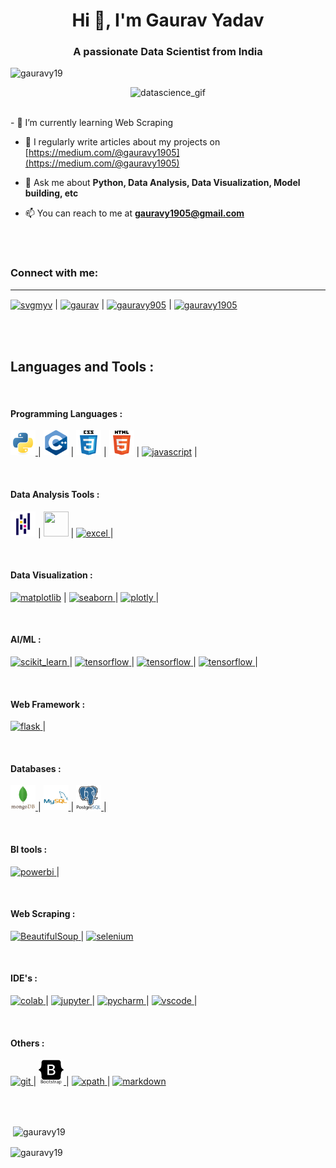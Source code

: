 

<h1 align="center">Hi 👋, I'm Gaurav Yadav</h1>
<h3 align="center">A passionate Data Scientist from India</h3>

<p align="left"> <img src="https://komarev.com/ghpvc/?username=gauravy19&label=Profile%20views&color=0e75b6&style=flat" alt="gauravy19" /> </p>
<p align="center"> <img src="https://miro.medium.com/v2/resize:fit:1400/0*H4cHks1eEdrW7Zlz.gif" alt="datascience_gif" /> </p>
<br>
- 🌱  I’m currently learning </b>Web Scraping</b>

- 📝  I regularly write articles about my projects on [https://medium.com/@gauravy1905](https://medium.com/@gauravy1905)

- 💬  Ask me about **Python, Data Analysis, Data Visualization, Model building, etc**

- 📫  You can reach to me at **gauravy1905@gmail.com**

  <br>
  <br>

<h3 align="left">Connect with me:</h3>
<hr>
<p align="left">
<a href="https://kaggle.com/svgmyv" target="blank"><img align="center" src="https://raw.githubusercontent.com/rahuldkjain/github-profile-readme-generator/master/src/images/icons/Social/kaggle.svg" alt="svgmyv" height="30" width="40" /></a> | <a href="https://medium.com/gaurav" target="blank"><img align="center" src="https://raw.githubusercontent.com/rahuldkjain/github-profile-readme-generator/master/src/images/icons/Social/medium.svg" alt="gaurav" height="30" width="40" /></a> | <a href="https://www.codechef.com/users/gauravy905" target="blank"><img align="center" src="https://i.pinimg.com/474x/c5/d9/fc/c5d9fc1e18bcf039f464c2ab6cfb3eb6--programming.jpg" alt="gauravy905" height="30" width="40" /></a> | <a href="https://codeforces.com/profile/gauravy1905" target="blank"><img align="center" src="https://raw.githubusercontent.com/rahuldkjain/github-profile-readme-generator/master/src/images/icons/Social/codeforces.svg" alt="gauravy1905" height="30" width="40" /></a>
</p>
<br>
<br>

<h2 align="left">Languages and Tools :</h2>
<p align="left">
<br>

<h4 align="left">Programming Languages :</h4>
<p><a href="https://www.python.org" target="_blank" rel="noreferrer"> <img src="https://raw.githubusercontent.com/devicons/devicon/master/icons/python/python-original.svg" alt="python" width="40" height="40"/> </a> | <a href="https://www.w3schools.com/cpp/" target="_blank" rel="noreferrer"> <img src="https://raw.githubusercontent.com/devicons/devicon/master/icons/cplusplus/cplusplus-original.svg" alt="cplusplus" width="40" height="40"/></a> | <a href="https://www.w3schools.com/css/" target="_blank" rel="noreferrer"> <img src="https://raw.githubusercontent.com/devicons/devicon/master/icons/css3/css3-original-wordmark.svg" alt="css3" width="40" height="40"/></a> | <a href="https://www.w3.org/html/" target="_blank" rel="noreferrer"> <img src="https://raw.githubusercontent.com/devicons/devicon/master/icons/html5/html5-original-wordmark.svg" alt="html5" width="40" height="40"/></a> | <a href="https://developer.mozilla.org/en-US/docs/Web/JavaScript" target="_blank" rel="noreferrer"> <img src="https://th.bing.com/th?id=OIP.I5XOh9o_kbTNsXnsIc53aAHaHa&w=250&h=250&c=8&rs=1&qlt=90&o=6&dpr=1.3&pid=3.1&rm=2" alt="javascript" width="40" height="40"/></a> |</p> 
<br>
<h4 align="left">Data Analysis Tools :</h4>
<p><a href="https://pandas.pydata.org/" target="_blank" rel="noreferrer"> <img src="https://raw.githubusercontent.com/devicons/devicon/2ae2a900d2f041da66e950e4d48052658d850630/icons/pandas/pandas-original.svg" alt="pandas" width="40" height="40"/></a> | <a href="https://numpy.org" target="_blank" rel="noreferrer"><img src="https://encrypted-tbn0.gstatic.com/images?q=tbn:ANd9GcRLiXdJ9RSiomqAfZiBL6A9eQdjFfH0WyKup3uSniw&s" width="40" height="40" /></a> | <a href="https://www.microsoft.com/en-in/microsoft-365/excel" target="_blank" rel="noreferrer"> <img src="https://encrypted-tbn0.gstatic.com/images?q=tbn:ANd9GcSN3Ow-cEKyZky0rYFr99Lf_TeDTtHvZFNAPtDuqWCW&s" alt="excel" width="40" height="40"/> </a> |</p> 
<br>

<h4 align="left">Data Visualization :</h4>
<p><a href="https://matplotlib.org" target="_blank" rel="noreferrer"><img src="https://hadrienj.github.io/assets/images/icons/matplotlib.png" alt="matplotlib" width="40" height="40"/></a> | <a href="https://seaborn.pydata.org/" target="_blank" rel="noreferrer"> <img src="https://seaborn.pydata.org/_images/logo-mark-lightbg.svg" alt="seaborn" width="40" height="40"/> </a> | <a href="https://plotly.com" target="_blank" rel="noreferrer"> <img src="https://plotly.com/all_static/images/icon-dash.png" alt="plotly" width="40" height="40"/> </a> |</p>
<br>

<h4 align="left">AI/ML :</h4>
<p><a href="https://scikit-learn.org/" target="_blank" rel="noreferrer"> <img src="https://upload.wikimedia.org/wikipedia/commons/0/05/Scikit_learn_logo_small.svg" alt="scikit_learn" width="40" height="40"/> </a> | <a href="https://pytorch.org/" target="_blank" rel="noreferrer"> <img src="https://shiftlab.github.io/pytorch/assets/images/pytorch-logo.png" alt="tensorflow" width="40" height="40"/> </a> | <a href="https://keras.io/" target="_blank" rel="noreferrer"> <img src="https://th.bing.com/th/id/OIP.wwnExqe720PPHykHhs5HqwAAAA?pid=ImgDet&rs=1" alt="tensorflow" width="100" height="40"/> </a> | <a href="https://keras.io/" target="_blank" rel="noreferrer"> <img src="https://cdn.icon-icons.com/icons2/2699/PNG/512/opencv_logo_icon_170887.png" alt="tensorflow" width="40" height="40"/> </a> |</p>
<br>

<h4 align="left">Web Framework :</h4>
<p><a href="https://flask.palletsprojects.com/" target="_blank" rel="noreferrer"> <img src="https://www.vectorlogo.zone/logos/pocoo_flask/pocoo_flask-icon.svg" alt="flask" width="40" height="40"/> </a> | </p>
<br>

<h4 align="left">Databases :</h4>
<p><a href="https://www.mongodb.com/" target="_blank" rel="noreferrer"> <img src="https://raw.githubusercontent.com/devicons/devicon/master/icons/mongodb/mongodb-original-wordmark.svg" alt="mongodb" width="40" height="40"/> </a> | <a href="https://www.mysql.com/" target="_blank" rel="noreferrer"> <img src="https://raw.githubusercontent.com/devicons/devicon/master/icons/mysql/mysql-original-wordmark.svg" alt="mysql" width="40" height="40"/> </a> | <a href="https://www.postgresql.org" target="_blank" rel="noreferrer"> <img src="https://raw.githubusercontent.com/devicons/devicon/master/icons/postgresql/postgresql-original-wordmark.svg" alt="postgresql" width="40" height="40"/> </a> | </p>
<br>

<h4 align="left">BI tools :</h4>
<p><a href="https://powerbi.microsoft.com/en-us/" target="_blank" rel="noreferrer"> <img src="https://i0.wp.com/indiciatraining.com/wp-content/uploads/2019/10/power-bi_logo_transparent.png?resize=982%2C1024&ssl=1" alt="powerbi" width="40" height="40"/> </a> | </p>
<br>

<h4 align="left">Web Scraping :</h4>
<p><a href="https://beautiful-soup-4.readthedocs.io/en/latest/" target="_blank" rel="noreferrer"> <img src="https://apmonitor.com/pds/uploads/Main/python_beautifulsoup.png" alt="BeautifulSoup" width="150" height="40"/> </a> | <a href="https://www.selenium.dev/" target="_blank" rel="noreferrer"> <img src="https://th.bing.com/th/id/OIP.NJZt3xbb1bR0DyA1XkWvOwHaHv?pid=ImgDet&rs=1" alt="selenium" width="40" height="40"/> </a> </p>
<br>

<h4 align="left">IDE's :</h4>
<p><a href="https://colab.research.google.com/" target="_blank" rel="noreferrer"> <img src="https://colab.research.google.com/img/colab_favicon_256px.png" alt="colab" width="40" height="40"/> </a> | <a href="https://jupyter.org/" target="_blank" rel="noreferrer"> <img src="https://s3.amazonaws.com/media-p.slid.es/uploads/49854/images/7301610/1200px-Jupyter_logo.svg.png" alt="jupyter" width="40" height="40"/> </a> | <a href="https://www.jetbrains.com/pycharm/" target="_blank" rel="noreferrer"> <img src="https://cdn.inflearn.com/wp-content/uploads/pycharm.png" alt="pycharm" width="40" height="40"/> </a> | <a href="https://code.visualstudio.com/" target="_blank" rel="noreferrer"> <img src="https://code.visualstudio.com/assets/images/code-stable.png" alt="vscode" width="40" height="40"/> </a> | </p>
<br>

<h4 align="left">Others :</h4>
<p><a href="https://git-scm.com/" target="_blank" rel="noreferrer"> <img src="https://www.vectorlogo.zone/logos/git-scm/git-scm-icon.svg" alt="git" width="40" height="40"/> </a> | <a href="https://getbootstrap.com" target="_blank" rel="noreferrer"> <img src="https://raw.githubusercontent.com/devicons/devicon/master/icons/bootstrap/bootstrap-plain-wordmark.svg" alt="bootstrap" width="40" height="40"/> </a> | <a href="https://developer.mozilla.org/en-US/docs/Web/XPath" target="_blank" rel="noreferrer"> <img src="https://th.bing.com/th/id/OIP.OzN-m0PWFwsOe8ezJxF3MAHaEl?pid=ImgDet&rs=1" alt="xpath" width="60" height="40"/> </a> | <a href="https://www.markdownguide.org/" target="_blank" rel="noreferrer"> <img src="https://th.bing.com/th/id/OIP.ZUAhLxV2uq0V5zIxUN3qtgHaEj?pid=ImgDet&rs=1" alt="markdown" width="60" height="40"/> </a> </p>
<br>
<br>
<p>&nbsp;<img align="center" src="https://github-readme-stats.vercel.app/api?username=gauravy19&show_icons=true&locale=en" alt="gauravy19" /></p>

<p><img align="center" src="https://github-readme-streak-stats.herokuapp.com/?user=gauravy19&" alt="gauravy19" /></p>
